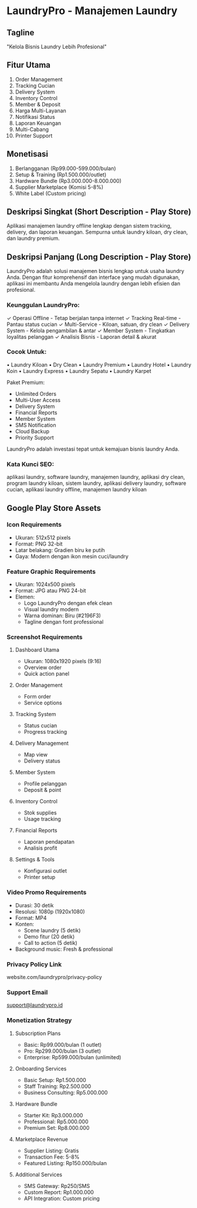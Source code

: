 # LaundryPro - Manajemen Laundry

## Tagline
"Kelola Bisnis Laundry Lebih Profesional"

## Fitur Utama
1. Order Management
2. Tracking Cucian
3. Delivery System
4. Inventory Control
5. Member & Deposit
6. Harga Multi-Layanan
7. Notifikasi Status
8. Laporan Keuangan
9. Multi-Cabang
10. Printer Support

## Monetisasi
1. Berlangganan (Rp99.000-599.000/bulan)
2. Setup & Training (Rp1.500.000/outlet)
3. Hardware Bundle (Rp3.000.000-8.000.000)
4. Supplier Marketplace (Komisi 5-8%)
5. White Label (Custom pricing)

## Deskripsi Singkat (Short Description - Play Store)
Aplikasi manajemen laundry offline lengkap dengan sistem tracking, delivery, dan laporan keuangan. Sempurna untuk laundry kiloan, dry clean, dan laundry premium.

## Deskripsi Panjang (Long Description - Play Store)
LaundryPro adalah solusi manajemen bisnis lengkap untuk usaha laundry Anda. Dengan fitur komprehensif dan interface yang mudah digunakan, aplikasi ini membantu Anda mengelola laundry dengan lebih efisien dan profesional.

### Keunggulan LaundryPro:
✓ Operasi Offline - Tetap berjalan tanpa internet
✓ Tracking Real-time - Pantau status cucian
✓ Multi-Service - Kiloan, satuan, dry clean
✓ Delivery System - Kelola pengambilan & antar
✓ Member System - Tingkatkan loyalitas pelanggan
✓ Analisis Bisnis - Laporan detail & akurat

### Cocok Untuk:
• Laundry Kiloan
• Dry Clean
• Laundry Premium
• Laundry Hotel
• Laundry Koin
• Laundry Express
• Laundry Sepatu
• Laundry Karpet

Paket Premium:
- Unlimited Orders
- Multi-User Access
- Delivery System
- Financial Reports
- Member System
- SMS Notification
- Cloud Backup
- Priority Support

LaundryPro adalah investasi tepat untuk kemajuan bisnis laundry Anda.

### Kata Kunci SEO:
aplikasi laundry, software laundry, manajemen laundry, aplikasi dry clean, program laundry kiloan, sistem laundry, aplikasi delivery laundry, software cucian, aplikasi laundry offline, manajemen laundry kiloan

## Google Play Store Assets

### Icon Requirements
- Ukuran: 512x512 pixels
- Format: PNG 32-bit
- Latar belakang: Gradien biru ke putih
- Gaya: Modern dengan ikon mesin cuci/laundry

### Feature Graphic Requirements
- Ukuran: 1024x500 pixels
- Format: JPG atau PNG 24-bit
- Elemen:
  * Logo LaundryPro dengan efek clean
  * Visual laundry modern
  * Warna dominan: Biru (#2196F3)
  * Tagline dengan font professional

### Screenshot Requirements
1. Dashboard Utama
   - Ukuran: 1080x1920 pixels (9:16)
   - Overview order
   - Quick action panel

2. Order Management
   - Form order
   - Service options

3. Tracking System
   - Status cucian
   - Progress tracking

4. Delivery Management
   - Map view
   - Delivery status

5. Member System
   - Profile pelanggan
   - Deposit & point

6. Inventory Control
   - Stok supplies
   - Usage tracking

7. Financial Reports
   - Laporan pendapatan
   - Analisis profit

8. Settings & Tools
   - Konfigurasi outlet
   - Printer setup

### Video Promo Requirements
- Durasi: 30 detik
- Resolusi: 1080p (1920x1080)
- Format: MP4
- Konten:
  * Scene laundry (5 detik)
  * Demo fitur (20 detik)
  * Call to action (5 detik)
- Background music: Fresh & professional

### Privacy Policy Link
website.com/laundrypro/privacy-policy

### Support Email
support@laundrypro.id

### Monetization Strategy
1. Subscription Plans
   - Basic: Rp99.000/bulan (1 outlet)
   - Pro: Rp299.000/bulan (3 outlet)
   - Enterprise: Rp599.000/bulan (unlimited)

2. Onboarding Services
   - Basic Setup: Rp1.500.000
   - Staff Training: Rp2.500.000
   - Business Consulting: Rp5.000.000

3. Hardware Bundle
   - Starter Kit: Rp3.000.000
   - Professional: Rp5.000.000
   - Premium Set: Rp8.000.000

4. Marketplace Revenue
   - Supplier Listing: Gratis
   - Transaction Fee: 5-8%
   - Featured Listing: Rp150.000/bulan

5. Additional Services
   - SMS Gateway: Rp250/SMS
   - Custom Report: Rp1.000.000
   - API Integration: Custom pricing 